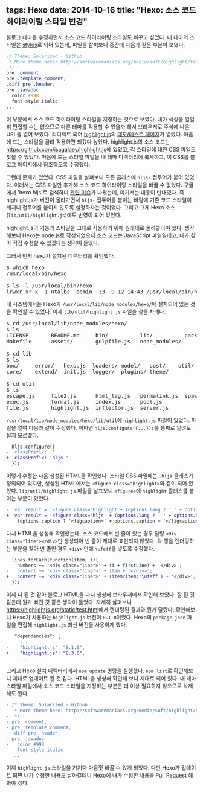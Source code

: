 tags: Hexo
date: 2014-10-16
title: "Hexo: 소스 코드 하이라이팅 스타일 변경"
---
블로그 테마를 수정하면서 소스 코드 하이라이팅 스타일도 바꾸고 싶었다. 내 테마의 스타일은 [stylus](http://learnboost.github.io/stylus/)로 되어 있는데, 파일을 살펴보니 중간에 다음과 같은 부분이 보였다.
<!--more-->

```css
/* Theme: Solarized - Github
 * More theme here: http://softwaremaniacs.org/media/soft/highlight/test.html
 */
pre .comment,
pre .template_comment,
.diff pre .header,
pre .javadoc
  color #998
  font-style italic
...
```

이 부분에서 소스 코드 하이라이팅 스타일을 지정하는 것으로 보였다. 내가 색상을 일일히 편집할 수는 없으므로 다른 테마를 적용할 수 있을까 해서 브라우저로 주석에 나온 URL을 열어 보았다. 리디렉트 되어 [highlight.js](https://highlightjs.org/)의 [데모/테스트 페이지](https://highlightjs.org/static/test.html)가 열렸다. 마음에 드는 스타일을 골라 적용하면 되겠다 싶었다. highlight.js의 소스 코드는 <https://github.com/isagalaev/highlight.js>에 있었고, 각 스타일에 대한 CSS 파일도 찾을 수 있었다. 마음에 드는 스타일 파일을 내 테마 디렉터리에 복사하고, 이 CSS를 블로그 페이지에서 참조하도록 수정했다.

그런데 문제가 있었다. CSS 파일을 살펴보니 모든 클래스에 `hljs-` 접두어가 붙어 있었다. 이래서는 CSS 파일만 추가해 소스 코드 하이라이팅 스타일을 바꿀 수 없었다. 구글에서 'hexo hljs'로 검색하니 [관련 이슈](https://github.com/hexojs/hexo/issues/434)가 나왔는데, 여기서는 내용이 반대였다. 즉 highlight.js가 버전이 올라가면서 `hljs-` 접두어를 붙이는 바람에 기존 코드 스타일이 깨지니 접두어를 붙이지 않도록 설정하자는 것이었다. 그리고 그게 Hexo 소스(`lib/util/highlight.js`)에도 반영이 되어 있었다.

highlight.js의 기능과 스타일을 그대로 사용하기 위해 원래대로 돌려놓아야 했다. 생각해보니 Hexo는 node.js로 작성되었으니 소스 코드는 JavaScript 파일일테고, 내가 찾아 직접 수정할 수 있겠다는 생각이 들었다.

그래서 먼저 hexo가 설치된 디렉터리를 확인했다.

<pre class="console">
$ which hexo
/usr/local/bin/hexo

$ ls -l /usr/local/bin/hexo
lrwxr-xr-x  1 ntalbs  admin  33  9 12 14:43 /usr/local/bin/hexo@ -> ../lib/node_modules/hexo/bin/hexo
</pre>

내 시스템에서는 Hexo가 `/usr/local/lib/node_modules/hexo/`에 설치되어 있는 것을 확인할 수 있었다. 이제 `lib/util/highlight.js` 파일을 찾을 차례다.

<pre class="console">
$ cd /usr/local/lib/node_modules/hexo/
$ ls
LICENSE       README.md     bin/          lib/          package.json
Makefile      assets/       gulpfile.js   node_modules/

$ cd lib
$ ls
box/     error/   hexo.js  loaders/ model/   post/    util/
core/    extend/  init.js  logger/  plugins/ theme/

$ cd util
$ ls
escape.js     file2.js      html_tag.js   permalink.js  spawn.js
exec.js       format.js     index.js      pool.js
file.js       highlight.js  inflector.js  server.js
</pre>

`/usr/local/lib/node_modules/hexo/lib/util`에 `highlight.js` 파일이 있었다. 파일을 열여 다음과 같이 수정했다. 어쩌면 `hljs.configure({...});`를 통째로 날려도 될지 모르겠다.

```diff
  hljs.configure({
-  classPrefix: ''
+  classPrefix: 'hljs-'
  });
```

이렇게 수정한 다음 생성된 HTML을 확인했다. 스타일 CSS 파일에는 `.hljs` 클래스가 정의되어 있지만, 생성된 HTML에서는 `<figure class="highlight>`와 같이 되어 있었다.  `lib/util/highlight.js` 파일을 살표보니 `<figure>`에 `highlight` 클래스를 붙이는 부분이 있었다.

```diff
-  var result = '<figure class="highlight + (options.lang ? ' ' + options.lang : '') + '">' +
+  var result = '<figure class="hljs' + (options.lang ? ' ' + options.lang : '') + '">' +
    (options.caption ? '<figcaption>' + options.caption + '</figcaption>' : '');
```

다시 HTML을 생성해 확인했는데, 소스 코드에서 빈 줄이 있는 경우 달랑 `<div class="line"></div>`만 생성되어 빈 줄이 제대로 표현되지 않았다. 각 행을 렌더링하는 부분을 찾아 빈 줄인 경우 `<div>` 안에 `\ufeff`를 넣도록 수정했다.

```diff
  lines.forEach(function(item, i){
    numbers += '<div class="line">' + (i + firstLine) + '</div>';
-   content += '<div class="line">' + item + '</div>';
+   content += '<div class="line">' + (item?item:'\ufeff') + '</div>';
  });
```

이제 다 된 것 같아 블로그 HTML을 다시 생성해 브라우저에서 확인해 보았다. 잘 된 것 같은데 뭔가 빠진 것 같은 생각이 들었다. 자세히 살펴보니 <https://highlightjs.org/static/test.html>에서 렌더링된 결과와 뭔가 달랐다. 확인해보니 Hexo가 사용하는 `highlight.js` 버전이 `8.1.0`이었다. Hexo의 `package.json` 파일을 편집해 `highlight.js` 최신 버전을 사용하게 했다.

```diff
   "dependencies": {
     ...
-    "highlight.js": "8.1.0",
+    "highlight.js": "8.3.0",
     ...
```

그리고 Hexo 설치 디렉터리에서 `npm update` 명령을 실행했다. `npm list`로 확인해보니 제대로 업데이트 된 것 같다. HTML을 생성해 확인해 보니 제대로 되어 있다. 내 테마 스타일 파일에서 소스 코드 스타일을 지정하는 부분은 더 이상 필요하지 않으므로 삭제해도 된다.

```diff
- /* Theme: Solarized - Github
-  * More theme here: http://softwaremaniacs.org/media/soft/highlight/test.html
-  */
- pre .comment,
- pre .template_comment,
- .diff pre .header,
- pre .javadoc
-   color #998
-   font-style italic
  ...
```

이제 `highlight.js` 스타일을 가져다 마음껏 바꿀 수 있게 되었다. 다만 Hexo가 업데이트 되면 내가 수정한 내용도 날아갈테니 Hexo에 내가 수정한 내용을 Pull Request 해봐야 겠다.
